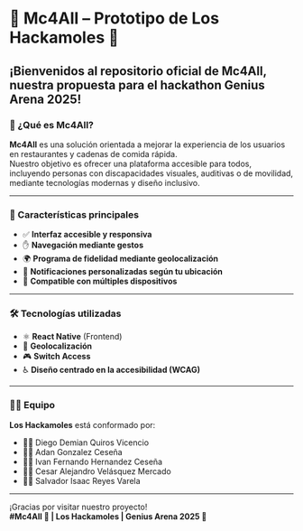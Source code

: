 # 🥑 Mc4All – Prototipo de Los Hackamoles 🚀
## ¡Bienvenidos al repositorio oficial de Mc4All, nuestra propuesta para el hackathon Genius Arena 2025!

### 🎯 ¿Qué es Mc4All?
**Mc4All** es una solución orientada a mejorar la experiencia de los usuarios en restaurantes y cadenas de comida rápida.  
Nuestro objetivo es ofrecer una plataforma accesible para todos, incluyendo personas con discapacidades visuales, auditivas o de movilidad, mediante tecnologías modernas y diseño inclusivo.

---

### 🌟 Características principales

- ✅ **Interfaz accesible y responsiva**
- ✋ **Navegación mediante gestos**
- 🌍 **Programa de fidelidad mediante geolocalización**
- 📍 **Notificaciones personalizadas según tu ubicación**
- 📱 **Compatible con múltiples dispositivos**

---

### 🛠️ Tecnologías utilizadas

- ⚛️ **React Native** (Frontend)
- 📡 **Geolocalización**
- 🎮 **Switch Access**
- ♿ **Diseño centrado en la accesibilidad (WCAG)**

---

### 👨‍💻 Equipo

**Los Hackamoles** está conformado por:

- 🧑‍💻 Diego Demian Quiros Vicencio  
- 🧑‍💻 Adan Gonzalez Ceseña  
- 🧑‍💻 Ivan Fernando Hernandez Ceseña  
- 🧑‍💻 Cesar Alejandro Velásquez Mercado  
- 🧑‍💻 Salvador Isaac Reyes Varela  

---

¡Gracias por visitar nuestro proyecto!  
**#Mc4All 🥑 | Los Hackamoles | Genius Arena 2025 🚀**
